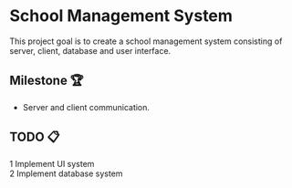 # School Management System

This project goal is to create a school management system consisting of server, client, database and user interface.

## Milestone 🏆
* Server and client communication.

## TODO 📋
1 Implement UI system  
2 Implement database system
